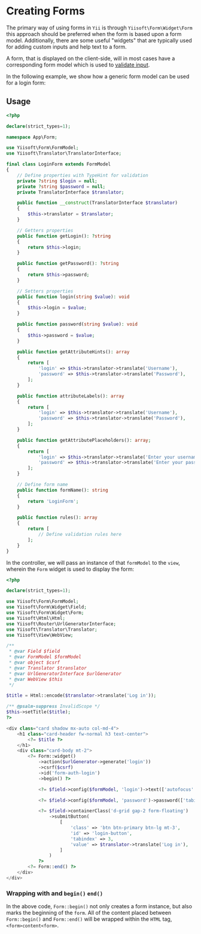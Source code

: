# Creating Forms

The primary way of using forms in `Yii` is through `Yiisoft\Form\Widget\Form` this approach should be preferred when the form is based upon a form model. Additionally, there are some useful "widgets" that are typically used for adding custom inputs and help text to a form.

A form, that is displayed on the client-side, will in most cases have a corresponding form model which is used to [validate input](https://github.com/yiisoft/validator). 

In the following example, we show how a generic form model can be used for a login form:

## Usage

```php
<?php

declare(strict_types=1);

namespace App\Form;

use Yiisoft\Form\FormModel;
use Yiisoft\Translator\TranslatorInterface;

final class LoginForm extends FormModel
{
    // Define properties with TypeHint for validation
    private ?string $login = null;
    private ?string $password = null;
    private TranslatorInterface $translator;

    public function __construct(TranslatorInterface $translator)
    {
        $this->translator = $translator;
    }

    // Getters properties
    public function getLogin(): ?string
    {
        return $this->login;
    }

    public function getPassword(): ?string
    {
        return $this->password;
    }

    // Setters properties
    public function login(string $value): void
    {
        $this->login = $value;
    }

    public function password(string $value): void
    {
        $this->password = $value;
    }

    public function getAttributeHints(): array
    {
        return [
            'login' => $this->translator->translate('Username'),
            'password' => $this->translator->translate('Password'),
        ];
    }

    public function attributeLabels(): array
    {
        return [
            'login' => $this->translator->translate('Username'),
            'password' => $this->translator->translate('Password'),
        ];
    }

    public function getAttributePlaceholders(): array;
    {
        return [
            'login' => $this->translator->translate('Enter your username'),
            'password' => $this->translator->translate('Enter your password'),
        ];
    }

    // Define form name
    public function formName(): string
    {
        return 'LoginForm';
    }

    public function rules(): array
    {
        return [
            // Define validation rules here
        ];
    }
}
```

In the controller, we will pass an instance of that `formModel` to the `view`, wherein the `Form` widget is used to display the form:

```php
<?php

declare(strict_types=1);

use Yiisoft\Form\FormModel;
use Yiisoft\Form\Widget\Field;
use Yiisoft\Form\Widget\Form;
use Yiisoft\Html\Html;
use Yiisoft\Router\UrlGeneratorInterface;
use Yiisoft\Translator\Translator;
use Yiisoft\View\WebView;

/**
 * @var Field $field
 * @var FormModel $formModel
 * @var object $csrf
 * @var Translator $translator
 * @var UrlGeneratorInterface $urlGenerator
 * @var WebView $this
 */

$title = Html::encode($translator->translate('Log in'));

/** @psalm-suppress InvalidScope */
$this->setTitle($title);
?>

<div class="card shadow mx-auto col-md-4">
    <h1 class="card-header fw-normal h3 text-center">
        <?= $title ?>
    </h1>
    <div class="card-body mt-2">
        <?= Form::widget()
            ->action($urlGenerator->generate('login'))
            ->csrf($csrf)
            ->id('form-auth-login')
            ->begin() ?>

            <?= $field->config($formModel, 'login')->text(['autofocus' => true, 'tabindex' => 1]) ?>

            <?= $field->config($formModel, 'password')->password(['tabindex' => 2]) ?>

            <?= $field->containerClass('d-grid gap-2 form-floating')
                ->submitButton(
                    [
                        'class' => 'btn btn-primary btn-lg mt-3',
                        'id' => 'login-button',
                        'tabindex' => 3,
                        'value' => $translator->translate('Log in'),
                    ]
                )
            ?>
        <?= Form::end() ?>
    </div>
</div>
```

### Wrapping with and `begin()` `end()`

In the above code, `Form::begin()` not only creates a form instance, but also marks the beginning of the `form`. All of the content placed between `Form::begin()` and `Form::end()` will be wrapped within the `HTML` tag, `<form>content<form>`.


